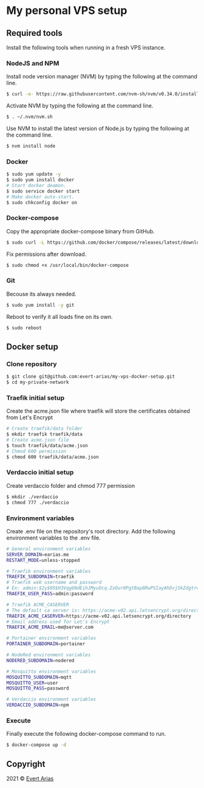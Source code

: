 # My personal VPS setup

## Required tools
Install the following tools when running in a fresh VPS instance.
### NodeJS and NPM
Install node version manager (NVM) by typing the following at the command line.
```bash
$ curl -o- https://raw.githubusercontent.com/nvm-sh/nvm/v0.34.0/install.sh | bash
```
Activate NVM by typing the following at the command line.
```bash
$ . ~/.nvm/nvm.sh
```
Use NVM to install the latest version of Node.js by typing the following at the command line.
```bash
$ nvm install node
```
### Docker
```bash
$ sudo yum update -y
$ sudo yum install docker
# Start docker deamon.
$ sudo service docker start
# Make docker auto-start.
$ sudo chkconfig docker on
```
### Docker-compose
Copy the appropriate docker-compose binary from GitHub.
```bash
$ sudo curl -L https://github.com/docker/compose/releases/latest/download/docker-compose-$(uname -s)-$(uname -m) -o /usr/local/bin/docker-compose
```
Fix permissions after download.
```bash
$ sudo chmod +x /usr/local/bin/docker-compose
```
### Git
Becouse its always needed.
```bash
$ sudo yum install -y git
```

Reboot to verify it all loads fine on its own.

```bash
$ sudo reboot
```

## Docker setup

### Clone repository
```bash
$ git clone git@github.com:evert-arias/my-vps-docker-setup.git
$ cd my-private-network
```
### Traefik initial setup
Create the acme.json file where traefik will store the certificates obtained from Let's Encrypt

```bash
# Create traefik/data folder
$ mkdir traefik traefik/data
# Create acme.json file
$ touch traefik/data/acme.json
# Chmod 600 permission
$ chmod 600 traefik/data/acme.json
```

### Verdaccio initial setup
Create verdaccio folder and chmod 777 permission
```bash
$ mkdir ./verdaccio
$ chmod 777 ./verdaccio
```

### Environment variables
Create .env file on the repository's root directory. Add the following environment variables to the .env file.

```bash
# General environment variables
SERVER_DOMAIN=earias.me
RESTART_MODE=unless-stopped

# Traefik environment variables
TRAEFIK_SUBDOMAIN=traefik
# Traefik web username and password
# Ex: admin:$2y$05$H3Vqg6NdEihJMyuOcq.ZzOur0PgtBap8RwPSIayAhDvjSkZdgtrwG The password can be encoded in MD5, SHA1 and BCrypt: you can use htpasswd to generate them. Example: echo $(htpasswd -nbB admin "password")
TRAEFIK_USER_PASS=admin:password

# Traefik ACME_CASERVER
# The default ca server is: https://acme-v02.api.letsencrypt.org/directory. For testing use: https://acme-staging-v02.api.letsencrypt.org/directory
TRAEFIK_ACME_CASERVER=https://acme-v02.api.letsencrypt.org/directory
# Email address used for Let's Encrypt
TRAEFIK_ACME_EMAIL=me@server.com

# Portainer environment variables
PORTAINER_SUBDOMAIN=portainer

# NodeRed environment variables
NODERED_SUBDOMAIN=nodered

# Mosquitto environment variables
MOSQUITTO_SUBDOMAIN=mqtt
MOSQUITTO_USER=user
MOSQUITTO_PASS=password

# Verdaccio environment variables
VERDACCIO_SUBDOMAIN=npm
```

### Execute
Finally execute the following docker-compose command to run.

```bash
$ docker-compose up -d
```

## Copyright

2021 © [Evert Arias](https://earias.me/)